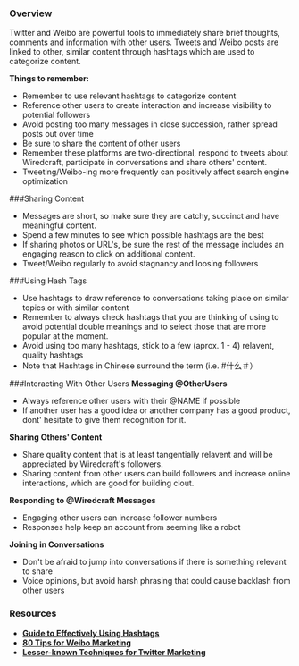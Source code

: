 ### Overview

Twitter and Weibo are powerful tools to immediately share brief thoughts, comments and information with other users.  Tweets and Weibo posts are linked to other, similar content through hashtags which are used to categorize content.  

**Things to remember:**
* Remember to use relevant hashtags to categorize content
* Reference other users to create interaction and increase visibility to potential followers
* Avoid posting too many messages in close succession, rather spread posts out over time
* Be sure to share the content of other users 
* Remember these platforms are two-directional, respond to tweets about Wiredcraft, participate in conversations and share others' content.
* Tweeting/Weibo-ing more frequently can positively affect search engine optimization
 
###Sharing Content
* Messages are short, so make sure they are catchy, succinct and have meaningful content.
* Spend a few minutes to see which possible hashtags are the best
* If sharing photos or URL's, be sure the rest of the message includes an engaging reason to click on additional content. 
* Tweet/Weibo regularly to avoid stagnancy and loosing followers

###Using Hash Tags
* Use hashtags to draw reference to conversations taking place on similar topics or with similar content 
* Remember to always check hashtags that you are thinking of using to avoid potential double meanings and to select those that are more popular at the moment. 
* Avoid using too many hashtags, stick to a few (aprox. 1 - 4) relavent, quality hashtags
* Note that Hashtags in Chinese surround the term (i.e. #什么＃）

###Interacting With Other Users
**Messaging @OtherUsers**
* Always reference other users with their @NAME if possible
* If another user has a good idea or another company has a good product, dont' hesitate to give them recognition for it.

**Sharing Others' Content**
* Share quality content that is at least tangentially relavent and will be appreciated by Wiredcraft's followers.
* Sharing content from other users can build followers and increase online interactions, which are good for building clout.  

**Responding to @Wiredcraft Messages**
* Engaging other users can increase follower numbers
* Responses help keep an account from seeming like a robot

**Joining in Conversations**
* Don't be afraid to jump into conversations if there is something relevant to share
* Voice opinions, but avoid harsh phrasing that could cause backlash from other users


### Resources
* **[Guide to Effectively Using Hashtags](http://www.radiatemedia.com/social-media-tip-hashtag-best-practices-for-beginners/)**
* **[80 Tips for Weibo Marketing](http://marketingtochina.com/80-tips-weibo-marketing/)**
* **[Lesser-known Techniques for Twitter Marketing](http://www.entrepreneur.com/article/219701)**